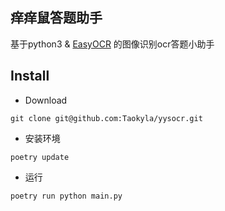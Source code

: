 痒痒鼠答题助手
----

基于python3 & [EasyOCR](https://github.com/JaidedAI/EasyOCR) 的图像识别ocr答题小助手

## Install

- Download

 `git clone git@github.com:Taokyla/yysocr.git`

- 安装环境

`poetry update`

- 运行

`poetry run python main.py`


